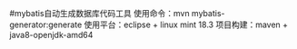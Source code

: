 #mybatis自动生成数据库代码工具
使用命令：mvn mybatis-generator:generate
使用平台：eclipse + linux mint 18.3 
项目构建：maven + java8-openjdk-amd64